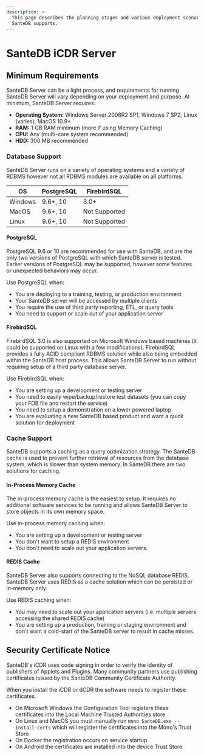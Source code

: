 ```yaml
---
description: >-
  This page describes the planning stages and various deployment scenarios which
  SanteDB supports.
---
```


# SanteDB iCDR Server

## Minimum Requirements

SanteDB Server can be a light process, and requirements for running SanteDB Server will vary depending on your deployment and purpose. At minimum, SanteDB Server requires:

* **Operating System:** Windows Server 2008R2 SP1, Windows 7 SP2, Linux (varies), MacOS 10.9+
* **RAM:** 1 GB RAM minimum (more if using Memory Caching)
* **CPU:** Any (multi-core system recommended)
* **HDD:** 300 MB recommended

### Database Support

SanteDB Server runs on a variety of operating systems and a variety of RDBMS however not all RDBMS modules are available on all platforms.

| OS      | PostgreSQL | FirebirdSQL   |
| ------- | ---------- | ------------- |
| Windows | 9.6+, 10   | 3.0+          |
| MacOS   | 9.6+, 10   | Not Supported |
| Linux   | 9.6+, 10   | Not Supported |

#### PostgreSQL

PostgreSQL 9.6 or 10 are recommended for use with SanteDB, and are the only two versions of PostgreSQL with which SanteDB server is tested. Earlier versions of PostgreSQL may be supported, however some features or unexpected behaviors may occur.

Use PostgreSQL when:

* You are deploying to a training, testing, or production environment
* Your SanteDB server will be accessed by multiple clients
* You require the use of third party reporting, ETL, or query tools
* You need to support or scale out of your application server&#x20;

#### **FirebirdSQL**

FirebirdSQL 3.0 is also supported on Microsoft Windows based machines (it could be supported on Linux with a few modifications). FirebirdSQL provides a fully ACID compliant RDBMS solution while also being embedded within the SanteDB host process. This allows SanteDB Server to run without requiring setup of a third party database server.

Use FirebirdSQL when:

* You are setting up a development or testing server
* You need to easily wipe/backup/restore test datasets (you can copy your FDB file and restart the service)
* You need to setup a demonstration on a lower powered laptop
* You are evaluating a new SanteDB based product and want a quick solution for deployment

### Cache Support

SanteDB supports a caching as a query optimization strategy. The SanteDB cache is used to prevent further retrieval of resources from the database system, which is slower than system memory. In SanteDB there are two solutions for caching.

#### In-Process Memory Cache

The in-process memory cache is the easiest to setup. It requires no additional software services to be running and allows SanteDB Server to store objects in its own memory space.&#x20;

Use in-process memory caching when:

* You are setting up a development or testing server
* You don't want to setup a REDIS environment
* You don't need to scale out your application servers.

#### REDIS Cache

SanteDB Server also supports connecting to the NoSQL database REDIS. SanteDB Server uses REDIS as a cache solution which can be persisted or in-memory only.

Use REDIS caching when:

* You may need to scale out your application servers (i.e. multiple servers accessing the shared REDIS cache)
* You are setting up a production, training or staging environment and don't want a cold-start of the SanteDB server to result in cache misses.

## Security Certificate Notice

SanteDB's iCDR uses code signing in order to verify the identity of publishers of Applets and Plugins. Many community partners use publishing certificates issued by the SanteDB Community Certificate Authority.&#x20;

When you install the iCDR or dCDR the software needs to register these certificates.

* On Microsoft Windows the Configuration Tool registers these certificates into the Local Machine Trusted Authorities store.
* On Linux and MacOS you must manually run `mono SanteDB.exe --install-certs` which will register the certificates into the Mono's Trust Store
* On Docker the registration occurs on service startup
* On Android the certificates are installed into the device Trust Store

